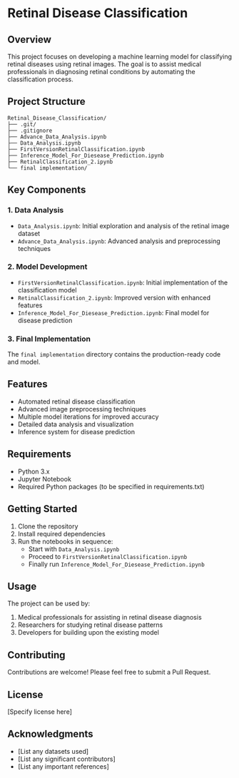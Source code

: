 # Retinal Disease Classification

## Overview
This project focuses on developing a machine learning model for classifying retinal diseases using retinal images. The goal is to assist medical professionals in diagnosing retinal conditions by automating the classification process.

## Project Structure
```
Retinal_Disease_Classification/
├── .git/
├── .gitignore
├── Advance_Data_Analysis.ipynb
├── Data_Analysis.ipynb
├── FirstVersionRetinalClassification.ipynb
├── Inference_Model_For_Diesease_Prediction.ipynb
├── RetinalClassification_2.ipynb
└── final implementation/
```

## Key Components

### 1. Data Analysis
- `Data_Analysis.ipynb`: Initial exploration and analysis of the retinal image dataset
- `Advance_Data_Analysis.ipynb`: Advanced analysis and preprocessing techniques

### 2. Model Development
- `FirstVersionRetinalClassification.ipynb`: Initial implementation of the classification model
- `RetinalClassification_2.ipynb`: Improved version with enhanced features
- `Inference_Model_For_Diesease_Prediction.ipynb`: Final model for disease prediction

### 3. Final Implementation
The `final implementation` directory contains the production-ready code and model.

## Features
- Automated retinal disease classification
- Advanced image preprocessing techniques
- Multiple model iterations for improved accuracy
- Detailed data analysis and visualization
- Inference system for disease prediction

## Requirements
- Python 3.x
- Jupyter Notebook
- Required Python packages (to be specified in requirements.txt)

## Getting Started
1. Clone the repository
2. Install required dependencies
3. Run the notebooks in sequence:
   - Start with `Data_Analysis.ipynb`
   - Proceed to `FirstVersionRetinalClassification.ipynb`
   - Finally run `Inference_Model_For_Diesease_Prediction.ipynb`

## Usage
The project can be used by:
1. Medical professionals for assisting in retinal disease diagnosis
2. Researchers for studying retinal disease patterns
3. Developers for building upon the existing model

## Contributing
Contributions are welcome! Please feel free to submit a Pull Request.

## License
[Specify license here]

## Acknowledgments
- [List any datasets used]
- [List any significant contributors]
- [List any important references]
